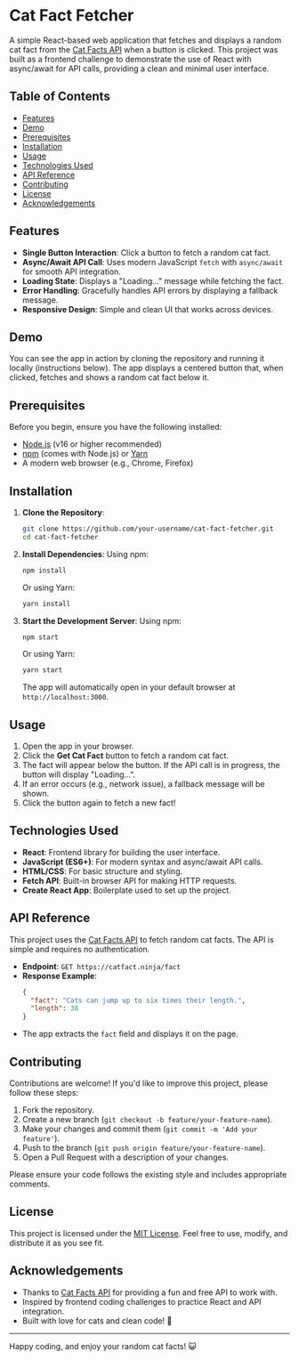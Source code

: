 # Cat Fact Fetcher

A simple React-based web application that fetches and displays a random cat fact from the [Cat Facts API](https://catfact.ninja/fact) when a button is clicked. This project was built as a frontend challenge to demonstrate the use of React with async/await for API calls, providing a clean and minimal user interface.

## Table of Contents
- [Features](#features)
- [Demo](#demo)
- [Prerequisites](#prerequisites)
- [Installation](#installation)
- [Usage](#usage)
- [Technologies Used](#technologies-used)
- [API Reference](#api-reference)
- [Contributing](#contributing)
- [License](#license)
- [Acknowledgements](#acknowledgements)

## Features
- **Single Button Interaction**: Click a button to fetch a random cat fact.
- **Async/Await API Call**: Uses modern JavaScript `fetch` with `async/await` for smooth API integration.
- **Loading State**: Displays a "Loading..." message while fetching the fact.
- **Error Handling**: Gracefully handles API errors by displaying a fallback message.
- **Responsive Design**: Simple and clean UI that works across devices.

## Demo
You can see the app in action by cloning the repository and running it locally (instructions below). The app displays a centered button that, when clicked, fetches and shows a random cat fact below it.

## Prerequisites
Before you begin, ensure you have the following installed:
- [Node.js](https://nodejs.org/) (v16 or higher recommended)
- [npm](https://www.npmjs.com/) (comes with Node.js) or [Yarn](https://yarnpkg.com/)
- A modern web browser (e.g., Chrome, Firefox)

## Installation
1. **Clone the Repository**:
   ```bash
   git clone https://github.com/your-username/cat-fact-fetcher.git
   cd cat-fact-fetcher
   ```

2. **Install Dependencies**:
   Using npm:
   ```bash
   npm install
   ```
   Or using Yarn:
   ```bash
   yarn install
   ```

3. **Start the Development Server**:
   Using npm:
   ```bash
   npm start
   ```
   Or using Yarn:
   ```bash
   yarn start
   ```

   The app will automatically open in your default browser at `http://localhost:3000`.

## Usage
1. Open the app in your browser.
2. Click the **Get Cat Fact** button to fetch a random cat fact.
3. The fact will appear below the button. If the API call is in progress, the button will display "Loading...".
4. If an error occurs (e.g., network issue), a fallback message will be shown.
5. Click the button again to fetch a new fact!

## Technologies Used
- **React**: Frontend library for building the user interface.
- **JavaScript (ES6+)**: For modern syntax and async/await API calls.
- **HTML/CSS**: For basic structure and styling.
- **Fetch API**: Built-in browser API for making HTTP requests.
- **Create React App**: Boilerplate used to set up the project.

## API Reference
This project uses the [Cat Facts API](https://catfact.ninja/fact) to fetch random cat facts. The API is simple and requires no authentication.

- **Endpoint**: `GET https://catfact.ninja/fact`
- **Response Example**:
  ```json
  {
    "fact": "Cats can jump up to six times their length.",
    "length": 38
  }
  ```
- The app extracts the `fact` field and displays it on the page.

## Contributing
Contributions are welcome! If you'd like to improve this project, please follow these steps:
1. Fork the repository.
2. Create a new branch (`git checkout -b feature/your-feature-name`).
3. Make your changes and commit them (`git commit -m 'Add your feature'`).
4. Push to the branch (`git push origin feature/your-feature-name`).
5. Open a Pull Request with a description of your changes.

Please ensure your code follows the existing style and includes appropriate comments.

## License
This project is licensed under the [MIT License](LICENSE). Feel free to use, modify, and distribute it as you see fit.

## Acknowledgements
- Thanks to [Cat Facts API](https://catfact.ninja/) for providing a fun and free API to work with.
- Inspired by frontend coding challenges to practice React and API integration.
- Built with love for cats and clean code! 🐾

---

Happy coding, and enjoy your random cat facts! 😺
